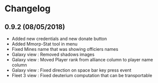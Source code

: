 # Changelog

## 0.9.2 (08/05/2018)
* Added new credentials and new donate button
* Added Mmorp-Stat tool in menu
* Fixed Mines name that was showing officiers names
* Galaxy view : Removed shadows images
* Galaxy view : Moved Player rank from alliance column to player name column
* Galaxy view : Fixed direction on space bar key press event
* Fleet 3 view : Fixed deuterium computation that can be transportable
